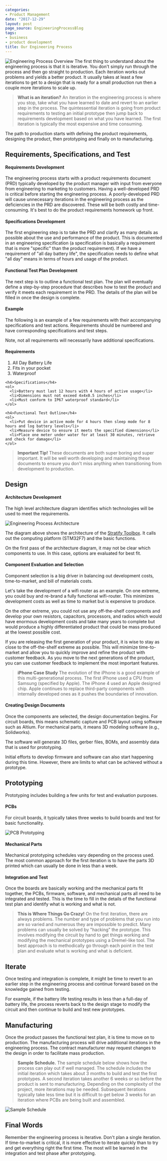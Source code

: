 ```yaml
---
categories:
- Product Management
date: "2017-12-29"
layout: post
page_source: EngineeringProcessBlog
tags:
- business
- product development
title: Our Engineering Process
---
```


![Engineering Process Overview](/images/engineering-process.svg)
The first thing to understand about the engineering process is that it is iterative. You don't simply run through the process and then go straight to production. Each iteration works out problems and yields a better product. It usually takes at least a few iterations to get to a design that is ready for a small production run then a couple more iterations to scale up.

> **What is an iteration?** An iteration in the engineering process is where you stop, take what you have learned to date and revert to an earlier step in the process. The quintessential iteration is going from product requirements to testing an initial prototype then jump back to requirements development based on what you have learned. The first iteration is typically the most expensive and time consuming.

The path to production starts with defining the product requirements, designing the product, then prototyping and finally on to manufacturing.

## Requirements, Specifications, and Test

#### Requirements Development

The engineering process starts with a product requirements document (PRD) typically developed by the product manager with input from everyone from engineering to marketing to customers. Having a well-developed PRD is critical before starting the engineering process. A poorly-developed PRD will cause unnecessary iterations in the engineering process as the deficiencies in the PRD are discovered. These will be both costly and time-consuming. It's best to do the product requirements homework up front.

#### Specifications Development

The first engineering step is to take the PRD and clarify as many details as possible about the use and performance of the product. This is documented in an engineering specification (a specification is basically a requirement that is more "specific" than the product requirement). If we have a requirement of "all day battery life", the specification needs to define what "all day" means in terms of hours and usage of the product.

#### Functional Test Plan Development

The next step is to outline a functional test plan. The plan will eventually define a step-by-step procedure that describes how to test the product and verify it meets each requirement in the PRD. The details of the plan will be filled in once the design is complete.

#### Example

The following is an example of a few requirements with their accompanying specifications and test actions. Requirements should be numbered and have corresponding specifications and test steps.

Note, not all requirements will necessarily have additional specifications.

<div class="panel panel-default">
  <div class="panel-body">
    <h4>Requirements</h4>
    <ol>
      <li>All Day Battery Life</li>
      <li>Fits in your pocket</li>
      <li>Waterproof</li>
    </ol>

    <h4>Specifications</h4>
    <ol>
      <li>Battery must last 12 hours with 4 hours of active usage</li>
      <li>Dimensions must not exceed 4x4x0.5 inches</li>
      <li>Must conform to IP67 waterproof standard</li>
    </ol>

    <h4>Functional Test Outline</h4>
    <ol>
      <li>Put device in active mode for 4 hours then sleep mode for 8 hours and log battery levels</li>
      <li>Measure device to ensure it meets the specified dimensions</li>
      <li>Place one meter under water for at least 30 minutes, retrieve and check for damage</li>
    </ol>

  </div>
</div>

> **Important Tip!** These documents are both super boring and super important. It will be well worth developing and maintaining these documents to ensure you don't miss anything when transitioning from development to production.

## Design

#### Architecture Development

The high level architecture diagram identifies which technologies will be used to meet the requirements.

![Engineering Process Architecture](/images/engineering-process-architecture.svg)

The diagram above shows the architecture of the [Stratify Toolbox](https://stratifylabs.co/Stratify-Toolbox). It calls out the computing platform (STM32F7) and the basic functions.

On the first pass of the architecture diagram, it may not be clear which components to use. In this case, options are evaluated for best fit.  

#### Component Evaluation and Selection

Component selection is a big driver in balancing out development costs, time-to-market, and bill of materials costs.

Let's take the development of a wifi router as an example. On one extreme, you could buy and re-brand a fully functional wifi-router. This minimizes development costs as well as time to market but is expensive to produce.

On the other extreme, you could not use any off-the-shelf components and develop your own resistors, capacitors, processors, and radios which would have enormous development costs and take many years to complete but would produce a highly differentiated product that could be mass produced at the lowest possible cost.

If you are releasing the first generation of your product, it is wise to stay as close to the off-the-shelf extreme as possible. This will minimize time-to-market and allow you to quickly improve and refine the product with customer feedback. As you move to the next generations of the product, you can use customer feedback to implement the most important features.

> **iPhone Case Study** The evolution of the iPhone is a good example of this multi-generational process. The first iPhone used a CPU from Samsung (specified by Apple). The iPhone 4 used an Apple designed chip. Apple continues to replace third-party components with internally developed ones as it pushes the boundaries of innovation.

#### Creating Design Documents

Once the components are selected, the design documentation begins. For circuit boards, this means schematic capture and PCB layout using software such as Altium. For mechanical parts, it means 3D modeling software (e.g., Solidworks).

The software will generate 3D files, gerber files, BOMs, and assembly data that is used for prototyping.

Initial efforts to develop firmware and software can also start happening during this time. However, there are limits to what can be achieved without a prototype.

## Prototyping

Prototyping includes building a few units for test and evaluation purposes.

#### PCBs

For circuit boards, it typically takes three weeks to build boards and test for basic functionality.

![PCB Prototyping](/images/engineering-process-pcb-prototyping.svg)

#### Mechanical Parts

Mechanical prototyping schedules vary depending on the process used. The most common approach for the first iteration is to have the parts 3D printed which can usually be done in less than a week.

#### Integration and Test

Once the boards are basically working and the mechanical parts fit together, the PCBs, firmware, software, and mechanical parts all need to be integrated and tested. This is the time to fill in the details of the functional test plan and identify what is working and what is not.

> **This is Where Things Go Crazy!** 
On the first iteration, there are always problems. The number and type of problems that you run into are so varied and numerous they are impossible to predict. Many problems can usually be solved by "hacking" the prototype. This involves modifying the circuit by hand to get things working and modifying the mechanical prototypes using a Dremel-like tool. The best approach is to methodically go through each point in the test plan and evaluate what is working and what is deficient.

## Iterate

Once testing and integration is complete, it might be time to revert to an earlier step in the engineering process and continue forward based on the knowledge gained from testing.

For example, if the battery life testing results in less than a full-day of battery life, the process reverts back to the design stage to modify the circuit and then continue to build and test new prototypes.

## Manufacturing

Once the product passes the functional test plan, it is time to move on to production. The manufacturing process will drive additional iterations in the engineering process. The contract manufacturer may request changes to the design in order to facilitate mass production.


> **Sample Schedule.** 
The sample schedule below shows how the process can play out if well managed. The schedule includes the initial iteration which takes about 3 months to build and test the first prototypes. A second iteration takes another 6 weeks or so before the product is sent to manufacturing. Depending on the complexity of the project, more iterations may be needed. Subsequent iterations typically take less time but it is difficult to get below 3 weeks for an iteration where PCBs are being built and assembled.

![Sample Schedule](/images/engineering-process-sample-schedule.png)

## Final Words

Remember the engineering process is iterative. Don't plan a single iteration. If time-to-market is critical, it is more effective to iterate quickly than to try and get everything right the first time. The most will be learned in the integration and test phase after prototyping.
